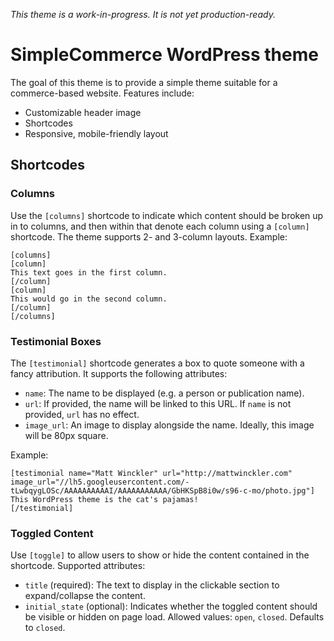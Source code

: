 *This theme is a work-in-progress. It is not yet production-ready.*

# SimpleCommerce WordPress theme

The goal of this theme is to provide a simple theme suitable for a commerce-based website. Features include:

* Customizable header image
* Shortcodes
* Responsive, mobile-friendly layout

## Shortcodes

### Columns

Use the `[columns]` shortcode to indicate which content should be broken up in to columns, and then within that denote each column using a `[column]` shortcode. The theme supports 2- and 3-column layouts. Example:

	[columns]
	[column]
	This text goes in the first column.
	[/column]
	[column]
	This would go in the second column.
	[/column]
	[/columns]

### Testimonial Boxes

The `[testimonial]` shortcode generates a box to quote someone with a fancy attribution. It supports the following attributes:

* `name`: The name to be displayed (e.g. a person or publication name).
* `url`: If provided, the name will be linked to this URL. If `name` is not provided, `url` has no effect.
* `image_url`: An image to display alongside the name. Ideally, this image will be 80px square.

Example:

	[testimonial name="Matt Winckler" url="http://mattwinckler.com" image_url="//lh5.googleusercontent.com/-tLwbqygLOSc/AAAAAAAAAAI/AAAAAAAAAAA/GbHKSpB8i0w/s96-c-mo/photo.jpg"]
	This WordPress theme is the cat's pajamas!
	[/testimonial]

### Toggled Content

Use `[toggle]` to allow users to show or hide the content contained in the shortcode. Supported attributes:

* `title` (required): The text to display in the clickable section to expand/collapse the content.
* `initial_state` (optional): Indicates whether the toggled content should be visible or hidden on page load. Allowed values: `open`, `closed`. Defaults to `closed`.

